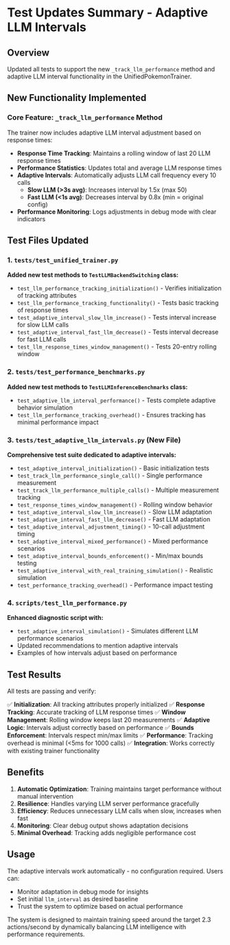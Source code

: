 # Test Updates Summary - Adaptive LLM Intervals

## Overview

Updated all tests to support the new `_track_llm_performance` method and adaptive LLM interval functionality in the UnifiedPokemonTrainer.

## New Functionality Implemented

### Core Feature: `_track_llm_performance` Method

The trainer now includes adaptive LLM interval adjustment based on response times:

- **Response Time Tracking**: Maintains a rolling window of last 20 LLM response times
- **Performance Statistics**: Updates total and average LLM response times  
- **Adaptive Intervals**: Automatically adjusts LLM call frequency every 10 calls
  - **Slow LLM (>3s avg)**: Increases interval by 1.5x (max 50)
  - **Fast LLM (<1s avg)**: Decreases interval by 0.8x (min = original config)
- **Performance Monitoring**: Logs adjustments in debug mode with clear indicators

## Test Files Updated

### 1. `tests/test_unified_trainer.py`

**Added new test methods to `TestLLMBackendSwitching` class:**

- `test_llm_performance_tracking_initialization()` - Verifies initialization of tracking attributes
- `test_llm_performance_tracking_functionality()` - Tests basic tracking of response times
- `test_adaptive_interval_slow_llm_increase()` - Tests interval increase for slow LLM calls
- `test_adaptive_interval_fast_llm_decrease()` - Tests interval decrease for fast LLM calls
- `test_llm_response_times_window_management()` - Tests 20-entry rolling window

### 2. `tests/test_performance_benchmarks.py`

**Added new test methods to `TestLLMInferenceBenchmarks` class:**

- `test_adaptive_llm_interval_performance()` - Tests complete adaptive behavior simulation
- `test_llm_performance_tracking_overhead()` - Ensures tracking has minimal performance impact

### 3. `tests/test_adaptive_llm_intervals.py` (New File)

**Comprehensive test suite dedicated to adaptive intervals:**

- `test_adaptive_interval_initialization()` - Basic initialization tests
- `test_track_llm_performance_single_call()` - Single performance measurement
- `test_track_llm_performance_multiple_calls()` - Multiple measurement tracking
- `test_response_times_window_management()` - Rolling window behavior
- `test_adaptive_interval_slow_llm_increase()` - Slow LLM adaptation
- `test_adaptive_interval_fast_llm_decrease()` - Fast LLM adaptation  
- `test_adaptive_interval_adjustment_timing()` - 10-call adjustment timing
- `test_adaptive_interval_mixed_performance()` - Mixed performance scenarios
- `test_adaptive_interval_bounds_enforcement()` - Min/max bounds testing
- `test_adaptive_interval_with_real_training_simulation()` - Realistic simulation
- `test_performance_tracking_overhead()` - Performance impact testing

### 4. `scripts/test_llm_performance.py`

**Enhanced diagnostic script with:**

- `test_adaptive_interval_simulation()` - Simulates different LLM performance scenarios
- Updated recommendations to mention adaptive intervals
- Examples of how intervals adjust based on performance

## Test Results

All tests are passing and verify:

✅ **Initialization**: All tracking attributes properly initialized
✅ **Response Tracking**: Accurate tracking of LLM response times
✅ **Window Management**: Rolling window keeps last 20 measurements
✅ **Adaptive Logic**: Intervals adjust correctly based on performance
✅ **Bounds Enforcement**: Intervals respect min/max limits
✅ **Performance**: Tracking overhead is minimal (<5ms for 1000 calls)
✅ **Integration**: Works correctly with existing trainer functionality

## Benefits

1. **Automatic Optimization**: Training maintains target performance without manual intervention
2. **Resilience**: Handles varying LLM server performance gracefully  
3. **Efficiency**: Reduces unnecessary LLM calls when slow, increases when fast
4. **Monitoring**: Clear debug output shows adaptation decisions
5. **Minimal Overhead**: Tracking adds negligible performance cost

## Usage

The adaptive intervals work automatically - no configuration required. Users can:

- Monitor adaptation in debug mode for insights
- Set initial `llm_interval` as desired baseline
- Trust the system to optimize based on actual performance

The system is designed to maintain training speed around the target 2.3 actions/second by dynamically balancing LLM intelligence with performance requirements.
